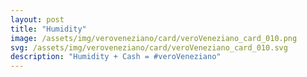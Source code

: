 ```yaml
---
layout: post
title: "Humidity"
image: /assets/img/veroveneziano/card/veroVeneziano_card_010.png
svg: /assets/img/veroveneziano/card/veroVeneziano_card_010.svg
description: "Humidity + Cash = #veroVeneziano"
---
```

